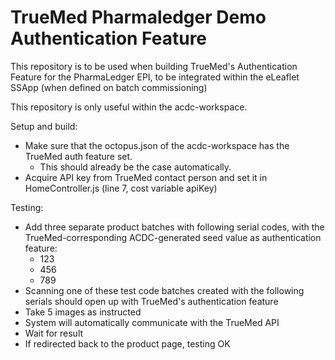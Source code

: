 # TrueMed Pharmaledger Demo Authentication Feature

This repository is to be used when building TrueMed's Authentication Feature for the PharmaLedger EPI, to be integrated within the eLeaflet SSApp
(when defined on batch commissioning)

This repository is only useful within the acdc-workspace.

Setup and build:
- Make sure that the octopus.json of the acdc-workspace has the TrueMed auth feature set.
    - This should already be the case automatically.
- Acquire API key from TrueMed contact person and set it in HomeController.js (line 7, cost variable apiKey)

Testing:
- Add three separate product batches with following serial codes, with the TrueMed-corresponding ACDC-generated seed value as authentication feature:
    - 123
    - 456
    - 789
- Scanning one of these test code batches created with the following serials should open up with TrueMed's authentication feature
- Take 5 images as instructed
- System will automatically communicate with the TrueMed API
- Wait for result
- If redirected back to the product page, testing OK

